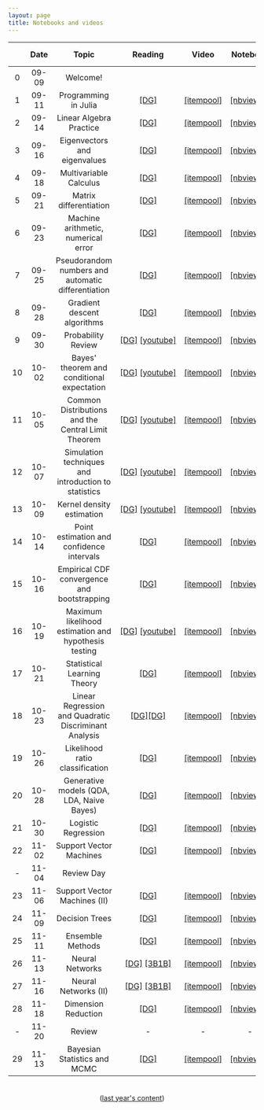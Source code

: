 ```yaml
---
layout: page
title: Notebooks and videos
---
```


<table>
  <thead>
    <tr>
      <th style="text-align: center; width:80px"></th>
      <th style="text-align: center; width:80px">Date</th>
      <th style="text-align: center">Topic</th>
      <th style="text-align: center; width:125px">Reading</th>
      <th style="text-align: center; width:150px">Video</th>
      <th style="text-align: center">Notebook</th>
      <th style="text-align: center">Script</th>
      <th style="text-align: center">Lecture recording</th>
    </tr>
  </thead>
  <tbody>
    <tr>
      <td style="text-align: center">0</td>
      <td style="text-align: center">09-09</td>
      <td style="text-align: center">Welcome!</td>
      <td></td>
      <td></td>
      <td></td>
      <td style="text-align: center"><a href="https://prismia.chat/shared/YLIH-HODO">[prismia]</a></td>
      <td style="text-align: center"><a href="https://brown.zoom.us/rec/share/D2_crafsTqf_8GVJm_zie4YHQtfurgTAiVkvgciaJP7M5I51wGFkwvvo13qdRWhg.IVU9gGwcxOX1vBt3?startTime=1599660007000">[zoom]</a></td>
    </tr>
    <tr>
      <td style="text-align: center">1</td>
      <td style="text-align: center">09-11</td>
      <td style="text-align: center">Programming in Julia</td>
      <td style="text-align: center"><a href="https://mathigon.org/course/programming-in-julia">[DG]</a></td>
      <td style="text-align: center"><a href="https://itempool.com/sswatson/c/aUol22WhK6f">[itempool]</a></td>
      <td style="text-align: center"><a href="https://nbviewer.jupyter.org/github/data1010/problem-sets/blob/master/preclass-sets/09-11/data1010-09-11.ipynb">[nbviewer]</a></td>
      <td style="text-align: center"><a href="https://prismia.chat/shared/XY06-LCPW">[prismia]</a></td>
      <td style="text-align: center"><a href="https://brown.zoom.us/rec/share/8fzI2nsNgMHuf5lsZtOvXaNSGLBK_14-kOBTh7Kb1ccvTcoaeaaLwcPVl2-09vTN.RhtIrQCA2RbB_Rc9">[zoom]</a></td>
    </tr>
    <tr>
      <td style="text-align: center">2</td>    
      <td style="text-align: center">09-14</td>
      <td style="text-align: center">Linear Algebra Practice</td>
      <td style="text-align: center"><a href="https://mathigon.org/course/linear-algebra/">[DG]</a></td>
      <td style="text-align: center"><a href="https://itempool.com/sswatson/c/lVnmVkN96qC">[itempool]</a></td>
      <td style="text-align: center"><a href="https://nbviewer.jupyter.org/github/data1010/problem-sets/blob/master/preclass-sets/09-14/data1010-09-14.ipynb">[nbviewer]</a></td>
      <td style="text-align: center"><a href="https://prismia.chat/shared/8V2I-NQX0">[prismia]</a></td>
      <td style="text-align: center"><a href="https://brown.zoom.us/rec/share/VGy4mXEfsIU42t_Sus3ycCGjyaO8LLpo-YjrzO9sVlBxjUHBeu9kWrT5fsVHsTQj.9OVHXbBPwK6KiS-S">[zoom]</a></td>
    </tr>
    <tr>
      <td style="text-align: center">3</td>
      <td style="text-align: center">09-16</td>
      <td style="text-align: center">Eigenvectors and eigenvalues</td>
      <td style="text-align: center"><a href="https://mathigon.org/course/linear-algebra/eigenanalysis">[DG]</a></td>
      <td style="text-align: center"><a href="https://itempool.com/sswatson/c/aOjw_ceyTzQ">[itempool]</a></td>
      <td style="text-align: center"><a href="https://nbviewer.jupyter.org/github/data1010/problem-sets/blob/master/preclass-sets/09-16/data1010-09-16.ipynb">[nbviewer]</a></td>
      <td style="text-align: center"><a href="https://prismia.chat/shared/4P9K-UD9I">[prismia]</a></td>
      <td style="text-align: center"><a href=
"https://brown.zoom.us/rec/share/bE5wOH9NtNKuBZHAgK9jrXe-xMWuAs59Fzx7DV8bAlKCH_WtieGL9eyWydqY8MPp.pUBRivOXETtAyruw?startTime=1600265488000">[zoom]</a></td></tr>
    <tr>
      <td style="text-align: center">4</td>
      <td style="text-align: center">09-18</td>
      <td style="text-align: center">Multivariable Calculus</td>
      <td style="text-align: center"><a href="https://mathigon.org/course/multivariable-calculus">[DG]</a></td>
      <td style="text-align: center"><a href="https://itempool.com/sswatson/c/1itQt_4vsyB">[itempool]</a></td>
      <td style="text-align: center"><a href="https://nbviewer.jupyter.org/github/data1010/problem-sets/blob/master/preclass-sets/09-18/data1010-09-18.ipynb">[nbviewer]</a></td>
      <td style="text-align: center"><a href="https://prismia.chat/shared/M9ZK-E0VG">[prismia]</a></td>
      <td style="text-align: center"><a href="https://brown.zoom.us/rec/share/bGr9O27v8XJc9atyYlVUgEKQs2Zg_iS6_zBHQbRXR3xT49KMuLYeWu0AhHXLQrGE.8j3GmT4jkSaehaxd?startTime=1600437646000">[zoom]</a></td>
    </tr>
    <tr>
      <td style="text-align: center">5</td>    
      <td style="text-align: center">09-21</td>
      <td style="text-align: center">Matrix differentiation</td>
      <td style="text-align: center"><a href="https://mathigon.org/course/multivariable-calculus/matrix-differentiation">[DG]</a></td>
      <td style="text-align: center"><a href="https://itempool.com/sswatson/c/M5ywacia4xN">[itempool]</a></td>
      <td style="text-align: center"><a href="https://nbviewer.jupyter.org/github/data1010/problem-sets/blob/master/preclass-sets/09-21/data1010-09-21.ipynb">[nbviewer]</a></td>
      <td style="text-align: center"><a href="https://prismia.chat/shared/EYW3-UUP8">[prismia]</a></td>
      <td style="text-align: center"><a href="https://brown.zoom.us/rec/share/LMmY28m5BS7OVd-8QgnqMnIn0zxoHCq8q3vEsDbS087V3NBlPsm7c81jvRWm9Cs.wBAfZrwLatbY2ZtW?startTime=1600697535000">[zoom]</a></td>
    </tr>
    <tr>
      <td style="text-align: center">6</td>    
      <td style="text-align: center">09-23</td>
      <td style="text-align: center">Machine arithmetic, numerical error</td>
      <td style="text-align: center"><a href="https://mathigon.org/course/numerical-computing">[DG]</a></td>
      <td style="text-align: center"><a href="https://itempool.com/sswatson/c/jHrtfXYXm3g">[itempool]</a></td>
      <td style="text-align: center"><a href="https://nbviewer.jupyter.org/github/data1010/problem-sets/blob/master/preclass-sets/09-23/data1010-09-23.ipynb">[nbviewer]</a></td>
      <td style="text-align: center"><a href="https://prismia.chat/shared/SYHI-0PEV">[prismia]</a></td>
      <td style="text-align: center"><a href="https://brown.zoom.us/rec/share/ZlelPeDfik1SgLN3yvaJAPec23p2E0N8gZAGY9tIkKfIzqGl8TRpWTExMqJ0GTj9.QcDsvXxOg7tHfXCu">[zoom]</a></td>
    </tr>
    <tr>
      <td style="text-align: center">7</td>    
      <td style="text-align: center">09-25</td>
      <td style="text-align: center">Pseudorandom numbers and automatic differentiation</td>
      <td style="text-align: center"><a href="https://mathigon.org/course/numerical-computing/pseudorandom-number-generation">[DG]</a></td>
      <td style="text-align: center"><a href="https://itempool.com/sswatson/c/1bsi2WiiTMk">[itempool]</a></td>
      <td style="text-align: center"><a href="https://nbviewer.jupyter.org/github/data1010/problem-sets/blob/master/preclass-sets/09-25/data1010-09-25.ipynb">[nbviewer]</a></td>
      <td style="text-align: center"><a href="https://prismia.chat/shared/E90I-3E50">[prismia]</a></td>
      <td style="text-align: center"><a href="https://brown.zoom.us/rec/share/M2jTeEhZkxctJnYdBaBUouRo-sgjeSQWc8mXcLOZ3p0ivx2VIzp9LB2A969w7kHz.zrg3_YzjMqkDJTr0">[zoom]</a></td>
    </tr>
    <tr>
      <td style="text-align: center">8</td>    
      <td style="text-align: center">09-28</td>
      <td style="text-align: center">Gradient descent algorithms</td>
      <td style="text-align: center"><a href="https://mathigon.org/course/numerical-computing/optimization">[DG]</a></td>
      <td style="text-align: center"><a href="https://itempool.com/sswatson/c/yMmMigkGV0I">[itempool]</a></td>
      <td style="text-align: center"><a href="https://nbviewer.jupyter.org/github/data1010/problem-sets/blob/master/preclass-sets/09-28/data1010-09-28.ipynb">[nbviewer]</a></td>
      <td style="text-align: center"><a href="https://prismia.chat/shared/9CTD-CJRU">[prismia]</a></td>
      <td style="text-align: center"><a href="https://brown.zoom.us/rec/share/WW8sBSWtVWu0HDfFfGoQu-A6d1GEtkdM-kYa1n5moyoIIC8mmt4UrJQIR0KQmRs.ZfI7deMxNgTY7EJR">[zoom]</a></td>
    </tr>
    <tr>
      <td style="text-align: center">9</td>
      <td style="text-align: center">09-30</td>
      <td style="text-align: center">Probability Review</td>
      <td style="text-align: center"><a href="https://mathigon.org/course/intro-probability/">[DG]</a>&nbsp;<a href="https://www.youtube.com/watch?v=zEwXXE4fWRc">[youtube]</a></td>
      <td style="text-align: center"><a href="https://itempool.com/sswatson/c/56NGeqFIP72">[itempool]</a></td>
      <td style="text-align: center"><a href="https://nbviewer.jupyter.org/github/data1010/problem-sets/blob/master/preclass-sets/09-30/data1010-09-30.ipynb">[nbviewer]</a></td>
      <td style="text-align: center"><a href="https://prismia.chat/shared/OVXX-E0MY">[prismia]</a></td>
      <td style="text-align: center"><a href="https://brown.zoom.us/rec/share/NIuEy3QfvYOfrnkzgp4KkEkBdoqH_FLrlOVT99Uchz40tb6FQD4_6MQ48W0KUFm3.XtxIS-A7ZRlHIO0b">[zoom]</a></td>
    </tr>
    <tr>
      <td style="text-align: center">10</td>    
      <td style="text-align: center">10-02</td>
      <td style="text-align: center">Bayes' theorem and conditional expectation</td>
      <td style="text-align: center"><a href="https://mathigon.org/course/intro-probability/conditional-probability">[DG]</a>&nbsp;<a href="https://www.youtube.com/watch?v=JGeTcRfKgBo">[youtube]</a></td>
      <td style="text-align: center"><a href="https://itempool.com/sswatson/c/3bg5A8lCQGn">[itempool]</a></td>
      <td style="text-align: center"><a href="https://nbviewer.jupyter.org/github/data1010/problem-sets/blob/master/preclass-sets/10-02/data1010-10-02.ipynb">[nbviewer]</a></td>
      <td style="text-align: center"><a href="https://prismia.chat/shared/RJV1-6PEI">[prismia]</a></td>
      <td style="text-align: center"><a href="https://brown.zoom.us/rec/share/YC-cWmM9F_XA08yR1f2mBVLF3Rg_UqTp8ilPbt5UVJ76Intb3OJZW7PMgjo79Rd5.dO2tzHAK7NQrWl6T ">[zoom]</a></td>
    </tr>
    <tr>
      <td style="text-align: center">11</td>    
      <td style="text-align: center">10-05</td>
      <td style="text-align: center">Common Distributions and the Central Limit Theorem</td>
      <td style="text-align: center"><a href="https://mathigon.org/course/intro-probability/central-limit-theorem">[DG]</a>&nbsp;<a href="https://www.youtube.com/watch?v=JGeTcRfKgBo">[youtube]</a></td>
      <td style="text-align: center"><a href="https://itempool.com/sswatson/c/PFHMe1XCWxH">[itempool]</a></td>
      <td style="text-align: center"><a href="https://nbviewer.jupyter.org/github/data1010/problem-sets/blob/master/preclass-sets/10-05/data1010-10-05.ipynb">[nbviewer]</a></td>
      <td style="text-align: center"><a href="https://prismia.chat/shared/SH5O-W3DD">[prismia]</a></td>
      <td style="text-align: center"><a href="https://brown.zoom.us/rec/share/sa3CL-wAskjnZLVtpjsbqFP1GDnaCkEsdNv3jpgIdh9s0C2_jo_9akPaFzZy2t8p.rTg4rwvCpYjFVNSw?startTime=1601906895000">[zoom]</a></td>
    </tr>
    <tr>
      <td style="text-align: center">12</td>    
      <td style="text-align: center">10-07</td>
      <td style="text-align: center">Simulation techniques and introduction to statistics</td>
      <td style="text-align: center"><a href="https://mathigon.org/course/intro-statistics">[DG]</a>&nbsp;<a href="https://www.youtube.com/watch?v=JGeTcRfKgBo">[youtube]</a></td>
      <td style="text-align: center"><a href="https://itempool.com/sswatson/c/6oCxsTRSpWH">[itempool]</a></td>
      <td style="text-align: center"><a href="https://nbviewer.jupyter.org/github/data1010/problem-sets/blob/master/preclass-sets/10-07/data1010-10-07.ipynb">[nbviewer]</a></td>
      <td style="text-align: center"><a href="https://prismia.chat/shared/29O8-H044">[prismia]</a></td>
      <td style="text-align: center"><a href="https://brown.zoom.us/rec/share/wtsxTrU96hTLZpbfiE_55Xm-F7wy1AutrhCc0Pvz1dd6UDvxt7CaYJnJU1Mq2lqW.lA6fncF_xwoi5rS9?startTime=1602079544000">[zoom]</a></td>
    </tr>
    <tr>
      <td style="text-align: center">13</td>    
      <td style="text-align: center">10-09</td>
      <td style="text-align: center">Kernel density estimation</td>
      <td style="text-align: center"><a href="https://mathigon.org/course/intro-statistics/estimating-joint-densities">[DG]</a>&nbsp;<a href="https://www.youtube.com/watch?v=JGeTcRfKgBo">[youtube]</a></td>
      <td style="text-align: center"><a href="https://itempool.com/sswatson/c/UFfRqAXk16A">[itempool]</a></td>
      <td style="text-align: center"><a href="https://nbviewer.jupyter.org/github/data1010/problem-sets/blob/master/preclass-sets/10-09/data1010-10-09.ipynb">[nbviewer]</a></td>
      <td style="text-align: center"><a href="https://prismia.chat/shared/CN9I-0TW7">[prismia]</a></td>
      <td style="text-align: center"><a href="https://brown.zoom.us/rec/share/PylXTYwp8Ylf7DIEQB9j_MF1mImmJ9qkDlvpWj8vbhXdRQOumZ-ArPJSmV4SOwry.7mjRUNbcIPcPAPhj">[zoom]</a></td>
    </tr>
    <tr>
      <td style="text-align: center">14</td>    
      <td style="text-align: center">10-14</td>
      <td style="text-align: center">Point estimation and confidence intervals</td>
      <td style="text-align: center"><a href="https://mathigon.org/course/intro-statistics/point-estimation">[DG]</a></td>
      <td style="text-align: center"><a href="https://itempool.com/sswatson/c/TlFVX95RHCu">[itempool]</a></td>
      <td style="text-align: center"><a href="https://nbviewer.jupyter.org/github/data1010/problem-sets/blob/master/preclass-sets/10-14/data1010-10-14.ipynb">[nbviewer]</a></td>
      <td style="text-align: center"><a href="https://prismia.chat/shared/0SR5-TZEJ">[prismia]</a></td>
      <td style="text-align: center"><a href="https://brown.zoom.us/rec/share/RlIgWH6WPUUmo8Id5KjJxhuS_gzni2FZxFMr6ID8BCst20R8zcXTqfLc_Ev2i7Ei.xtgfLMJawBOrG6MF?startTime=1602684301000">[zoom]</a></td>
    </tr>
    <tr>
      <td style="text-align: center">15</td>    
      <td style="text-align: center">10-16</td>
      <td style="text-align: center">Empirical CDF convergence and bootstrapping</td>
      <td style="text-align: center"><a href="https://mathigon.org/course/intro-statistics/empirical-cdf-convergence">[DG]</a></td>
      <td style="text-align: center"><a href="https://itempool.com/sswatson/c/ugxg0tdTmgg">[itempool]</a></td>
      <td style="text-align: center"><a href="https://nbviewer.jupyter.org/github/data1010/problem-sets/blob/master/preclass-sets/10-16/data1010-10-16.ipynb">[nbviewer]</a></td>
      <td style="text-align: center"><a href="https://prismia.chat/shared/U2R8-HYUT">[prismia]</a></td>
      <td style="text-align: center"><a href="https://brown.zoom.us/rec/share/74PgS2z5OaHI6OqkzovY0fh1IMuxHGcNT9wl8QokKXtb_o3O4TgvCF3bsWYA7X8a.XDRPGY9agd0PYJMa?startTime=1602857214000">[zoom]</a></td>
    </tr>
    <tr>
      <td style="text-align: center">16</td>    
      <td style="text-align: center">10-19</td>
      <td style="text-align: center">Maximum likelihood estimation and hypothesis testing</td>
      <td style="text-align: center"><a href="https://mathigon.org/course/intro-statistics/maximum-likelihood-estimation">[DG]</a>&nbsp;<a href="https://www.youtube.com/watch?v=JGeTcRfKgBo">[youtube]</a></td>
      <td style="text-align: center"><a href="https://itempool.com/sswatson/c/83D4nBu4rhq">[itempool]</a></td>
      <td style="text-align: center"><a href="https://nbviewer.jupyter.org/github/data1010/problem-sets/blob/master/preclass-sets/10-19/data1010-10-19.ipynb">[nbviewer]</a></td>
      <td style="text-align: center"><a href="https://prismia.chat/shared/V6DC-W2CG">[prismia]</a></td>
      <td style="text-align: center"><a href="https://brown.zoom.us/rec/share/3mWDLiwONHJCWsFvlcZw3T9SW-lG7cKqF1ism_vdM8hSg1BIVm05uwW96BfZGAR4.I_wnHLeFbTfEFAAo">[zoom]</a></td>
    </tr>
    <tr>
      <td style="text-align: center">17</td>    
      <td style="text-align: center">10-21</td>
      <td style="text-align: center">Statistical Learning Theory</td>
      <td style="text-align: center"><a href="https://mathigon.org/course/machine-learning/introduction">[DG]</a></td>
      <td style="text-align: center"><a href="https://itempool.com/sswatson/c/PfZGws8_y3s">[itempool]</a></td>
      <td style="text-align: center"><a href="https://nbviewer.jupyter.org/github/data1010/problem-sets/blob/master/preclass-sets/10-21/data1010-10-21.ipynb">[nbviewer]</a></td>
      <td style="text-align: center"><a href="https://prismia.chat/shared/2QEQ-HRCD">[prismia]</a></td>
      <td style="text-align: center"><a href="https://brown.zoom.us/rec/share/vUIL7fbQCsofAx-_iBUO56V2yX3g6TXZbKjhQHznzuG3wUCA1foqDvjv8_E37uAT.ONM-bpz258CWmdnJ">[zoom]</a></td>
    </tr>
    <tr>
      <td style="text-align: center">18</td>    
      <td style="text-align: center">10-23</td>
      <td style="text-align: center">Linear Regression and Quadratic Discriminant Analysis</td>
      <td style="text-align: center"><a href="https://mathigon.org/course/machine-learning/a-regression-example-linear-models">[DG]</a><a href="https://mathigon.org/course/machine-learning/a-classification-example-qda">[DG]</a></td>
      <td style="text-align: center"><a href="https://itempool.com/sswatson/c/kwKFtg0286k">[itempool]</a></td>
      <td style="text-align: center"><a href="https://nbviewer.jupyter.org/github/data1010/problem-sets/blob/master/preclass-sets/10-23/data1010-10-23.ipynb">[nbviewer]</a></td>
      <td style="text-align: center"><a href="https://prismia.chat/shared/G2CY-6U3T">[prismia]</a></td>
      <td style="text-align: center"><a href="https://brown.zoom.us/rec/share/TYWWdMCWgretIuBKdirYcSZoW8y1T7xZsIz_3zMnIdFYVZ5r8RfPsnKdmZCFyfg.Mz5CStmd9B4q2s4H">[zoom]</a></td>
    </tr>
    <tr>
      <td style="text-align: center">19</td>    
      <td style="text-align: center">10-26</td>
      <td style="text-align: center">Likelihood ratio classification</td>
      <td style="text-align: center"><a href="https://mathigon.org/course/machine-learning/likelihood-ratio-classification">[DG]</a></td>
      <td style="text-align: center"><a href="https://itempool.com/sswatson/c/nMFzZ87YNVm">[itempool]</a></td>
      <td style="text-align: center"><a href="https://nbviewer.jupyter.org/github/data1010/problem-sets/blob/master/preclass-sets/10-26/data1010-10-26.ipynb">[nbviewer]</a></td>
      <td style="text-align: center"><a href="https://prismia.chat/shared/K5K9-VMKP">[prismia]</a></td>
      <td style="text-align: center"><a href="https://brown.zoom.us/rec/share/IRN3lqXFf9vGJAFXrbDfs08-iTKe3n15UI9RqXWHv1LdbADz-eX75C1elsvtmw5N.v9aGIXwEUlw3aYac?startTime=1603721055000">[zoom]</a></td>
    </tr>
    <tr>
      <td style="text-align: center">20</td>    
      <td style="text-align: center">10-28</td>
      <td style="text-align: center">Generative models (QDA, LDA, Naive Bayes)</td>
      <td style="text-align: center"><a href="https://mathigon.org/course/machine-learning/generative-models">[DG]</a></td>
      <td style="text-align: center"><a href="https://itempool.com/sswatson/c/9uyg7dRg8wc">[itempool]</a></td>
      <td style="text-align: center"><a href="https://nbviewer.jupyter.org/github/data1010/problem-sets/blob/master/preclass-sets/10-28/data1010-10-28.ipynb">[nbviewer]</a></td>
      <td style="text-align: center"><a href="https://prismia.chat/shared/LFNW-AQJ2">[prismia]</a></td>
      <td style="text-align: center"><a href="https://brown.zoom.us/rec/share/JxF9xy5bL-8ldjJsbt54AGm2Z5LY4_y4D65eSYGK6_xIIHPirvi3EB78hcwRbzcR.4okNbliWNgn-kv1C?startTime=1603893873000">[zoom]</a></td>
    </tr>
    <tr>
      <td style="text-align: center">21</td>    
      <td style="text-align: center">10-30</td>
      <td style="text-align: center">Logistic Regression</td>
      <td style="text-align: center"><a href="https://mathigon.org/course/machine-learning/logistic-regression">[DG]</a></td>
      <td style="text-align: center"><a href="https://itempool.com/sswatson/c/in5ztcNJ9r5">[itempool]</a></td>
      <td style="text-align: center"><a href="https://nbviewer.jupyter.org/github/data1010/problem-sets/blob/master/preclass-sets/10-30/data1010-10-30.ipynb">[nbviewer]</a></td>
      <td style="text-align: center"><a href="https://prismia.chat/shared/VJEQ-TXEF">[prismia]</a></td>
      <td style="text-align: center"><a href="https://brown.zoom.us/rec/share/fDWjCgAxtufNiLbxis4gTsWcODqXnZY6-f_Xs3sd_kBZcbXJ_NNtZYsoGjAqpod8.7gMHWx4rqYpQb9dI?startTime=1604066829000">[zoom]</a></td>
    </tr>
    <tr>
      <td style="text-align: center">22</td>    
      <td style="text-align: center">11-02</td>
      <td style="text-align: center">Support Vector Machines</td>
      <td style="text-align: center"><a href="https://mathigon.org/course/machine-learning/support-vector-machines">[DG]</a></td>
      <td style="text-align: center"><a href="https://itempool.com/sswatson/c/eIe2pG61FMV">[itempool]</a></td>
      <td style="text-align: center"><a href="https://nbviewer.jupyter.org/github/data1010/problem-sets/blob/master/preclass-sets/11-02/data1010-11-02.ipynb">[nbviewer]</a></td>
      <td style="text-align: center"><a href="https://prismia.chat/shared/Y08B-902Z">[prismia]</a></td>
      <td style="text-align: center"><a href="https://brown.zoom.us/rec/share/xJdlJQKZrFV2kxfak1jHI4lxEbCzh0vivl0HDia9kDSbUebdVeHVSxLDzWe9nl8h.P6aIDVnhrVtu9v8-?startTime=1604330414000">[zoom]</a></td>
    </tr>
    <tr>
      <td style="text-align: center">-</td>    
      <td style="text-align: center">11-04</td>
      <td style="text-align: center">Review Day</td>
      <td style="text-align: center"></td>
      <td style="text-align: center"></td>
      <td style="text-align: center"></td>
      <td style="text-align: center"></td>
      <td style="text-align: center"><a href="https://brown.zoom.us/rec/share/qkCsOCwqetgD9tMCe99R1OLiqr1K45e-ME926MPVXJAGZhgWT7BpI32akSWNbysY.uhPIofT2f2Zx5pD8?startTime=1604503662000">[zoom]</a></td>
    </tr>
    <tr>
      <td style="text-align: center">23</td>    
      <td style="text-align: center">11-06</td>
      <td style="text-align: center">Support Vector Machines (II)</td>
      <td style="text-align: center"><a href="https://mathigon.org/course/machine-learning/support-vector-machines">[DG]</a></td>
      <td style="text-align: center"><a href="https://itempool.com/sswatson/c/-9ZcwN4bd7s">[itempool]</a></td>
      <td style="text-align: center"><a href="https://nbviewer.jupyter.org/github/data1010/problem-sets/blob/master/preclass-sets/11-06/data1010-11-06.ipynb">[nbviewer]</a></td>
      <td style="text-align: center"><a href="https://prismia.chat/shared/8VDT-P8HB">[prismia]</a></td>
      <td style="text-align: center"><a href="https://brown.zoom.us/rec/share/HU9GHrXof2skOWuF6RUE0SSCalbmYXpQjuCLorc6w-sG08KIFjLLauqzCzR7vH-c.mH0ExF9LM7bpLonC?startTime=1604675372000">[zoom]</a></td>
    </tr>
    <tr>
      <td style="text-align: center">24</td>    
      <td style="text-align: center">11-09</td>
      <td style="text-align: center">Decision Trees</td>
      <td style="text-align: center"><a href="https://mathigon.org/course/machine-learning/decision-trees">[DG]</a></td>
      <td style="text-align: center"><a href="https://itempool.com/sswatson/c/VfgSSlBsHEi">[itempool]</a></td>
      <td style="text-align: center"><a href="https://nbviewer.jupyter.org/github/data1010/problem-sets/blob/master/preclass-sets/11-09/data1010-11-09.ipynb">[nbviewer]</a></td>
      <td style="text-align: center"><a href="https://prismia.chat/shared/WMZB-P94A">[prismia]</a></td>
      <td style="text-align: center"><a href="https://brown.zoom.us/rec/share/lbexk9q5vsJDfHQVpEMdC_XTmOd0IXNN7gezRu02v4jp_-MGThPjuy8pIu1RjMxu.lpK5CLG8xsMhksdM?startTime=1604934561000">[zoom]</a></td>
    </tr>
    <tr>
      <td style="text-align: center">25</td>    
      <td style="text-align: center">11-11</td>
      <td style="text-align: center">Ensemble Methods</td>
      <td style="text-align: center"><a href="https://mathigon.org/course/machine-learning/ensemble-methods">[DG]</a></td>
      <td style="text-align: center"><a href="https://itempool.com/sswatson/c/l9yqJp7t6Kg">[itempool]</a></td>
      <td style="text-align: center"><a href="https://nbviewer.jupyter.org/github/data1010/problem-sets/blob/master/preclass-sets/11-11/data1010-11-11.ipynb">[nbviewer]</a></td>
      <td style="text-align: center"><a href="https://prismia.chat/shared/ZRM2-A8W7">[prismia]</a></td>
      <td style="text-align: center"><a href="https://brown.zoom.us/rec/share/fx_X-hLLzE7IGwdQ927-VGQYH9o_ZvdGSQd3h2X9j5mYpWdcxmbN54rP1FABmjRB.fEvLaBgWkgX8Q-W1?startTime=1605107160000">[zoom]</a></td>
    </tr>
    <tr>
      <td style="text-align: center">26</td>    
      <td style="text-align: center">11-13</td>
      <td style="text-align: center">Neural Networks</td>
      <td style="text-align: center"><a href="https://mathigon.org/course/machine-learning/neural-networks">[DG]</a>&nbsp;<a href="https://youtu.be/aircAruvnKk">[3B1B]</a></td>
      <td style="text-align: center"><a href="https://itempool.com/sswatson/c/BiLOx4R3qsI">[itempool]</a></td>
      <td style="text-align: center"><a href="https://nbviewer.jupyter.org/github/data1010/problem-sets/blob/master/preclass-sets/11-13/data1010-11-13.ipynb">[nbviewer]</a></td>
      <td style="text-align: center"><a href="https://prismia.chat/shared/XSVD-TAZK">[prismia]</a></td>
      <td style="text-align: center"><a href="https://brown.zoom.us/rec/share/njpatmbuXkThSFqU4vxu2Uz-AJU3Biz9f3hsok73ti45IRM1uY4T5lR0PLj3c4wB.PeLwfezoozgxvuss?startTime=1605279778000">[zoom]</a></td>
    </tr>
    <tr>
      <td style="text-align: center">27</td>
      <td style="text-align: center">11-16</td>
      <td style="text-align: center">Neural Networks (II)</td>
      <td style="text-align: center"><a href="https://mathigon.org/course/machine-learning/neural-networks">[DG]</a>&nbsp;<a href="https://youtu.be/IHZwWFHWa-w">[3B1B]</a></td>
      <td style="text-align: center"><a href="https://itempool.com/sswatson/c/fXEx7-qA0ok">[itempool]</a></td>
      <td style="text-align: center"><a href="https://nbviewer.jupyter.org/github/data1010/problem-sets/blob/master/2020/11-13/data1010-11-13.ipynb">[nbviewer]</a></td>
      <td style="text-align: center"><a href="https://prismia.chat/shared/IW9G-VN46">[prismia]</a></td>
      <td style="text-align: center"><a href="https://brown.zoom.us/rec/share/t4OMXA9wXQBa3WRvTipINe5u5FhdRtTV6rPnPrs20lD-r1Qc6fZURa5Tn4KJ3No1._r8mkrg_H5Wi1Loh?startTime=1605539235000">[zoom]</a></td>
    </tr>
    <tr>
      <td style="text-align: center">28</td>
      <td style="text-align: center">11-18</td>
      <td style="text-align: center">Dimension Reduction</td>
      <td style="text-align: center"><a href="https://mathigon.org/course/machine-learning/dimension-reduction">[DG]</a></td>
      <td style="text-align: center"><a href="https://itempool.com/sswatson/c/nU3BshE5iC9">[itempool]</a></td>
      <td style="text-align: center"><a href="https://nbviewer.jupyter.org/github/data1010/problem-sets/blob/master/2020/11-18/data1010-11-18.ipynb">[nbviewer]</a></td>
      <td style="text-align: center"><a href="https://prismia.chat/shared/IGRD-DU6H">[prismia]</a></td>
      <td style="text-align: center"><a href="https://brown.zoom.us/rec/share/Equg8TkUJYChCCoV7UYx9GGXw_QijHYcEl9TPgfFRpWa8iw_RnwSYZtTtabhbH_a.DXme1mBp4QUkH8qC?startTime=1605712155000">[zoom]</a></td>
    </tr>
    <tr>
      <td style="text-align: center">-</td>
      <td style="text-align: center">11-20</td>
      <td style="text-align: center">Review</td>
      <td style="text-align: center">-</td>
      <td style="text-align: center">-</td>
      <td style="text-align: center">-</td>
      <td style="text-align: center"></td>
      <td style="text-align: center"></td>
    </tr>
    <tr>
      <td style="text-align: center">29</td>
      <td style="text-align: center">11-13</td>
      <td style="text-align: center">Bayesian Statistics and MCMC</td>
      <td style="text-align: center"><a href="https://mathigon.org/course/bayesian-inference-and-graphical-models/introduction">[DG]</a></td>
      <td style="text-align: center"><a href="https://itempool.com/sswatson/c/ipvRuWZquJW">[itempool]</a></td>
      <td style="text-align: center"><a href="https://nbviewer.jupyter.org/github/data1010/problem-sets/blob/master/2020/11-23/data1010-11-23.ipynb">[nbviewer]</a></td>
      <td style="text-align: center"></td>
      <td style="text-align: center"></td>
    </tr>
  </tbody>
</table>

<center style="margin-top: 36px;">
  (<a href="/class2019">last year's content</a>)
</center>
